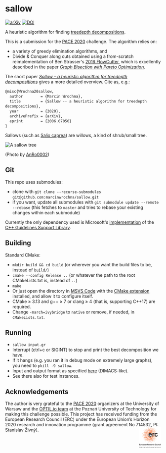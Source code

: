 # sallow
[![arXiv](https://img.shields.io/badge/arXiv-2006.07050-b31b1b.svg)](https://arxiv.org/abs/2006.07050)
[![DOI](https://zenodo.org/badge/268122113.svg)](https://zenodo.org/badge/latestdoi/268122113)

A heuristic algorithm for finding [treedepth decompositions](https://en.wikipedia.org/wiki/Tree-depth).

This is a submission for the [PACE 2020](https://pacechallenge.org/2020/td/) challenge.
The algorithm relies on:
* a variety of greedy elimination algorithms, and
* Divide & Conquer along cuts obtained using a from-scratch reimplementation of Ben Strasser's [2016 FlowCutter](https://github.com/ben-strasser/flow-cutter-pace16),
which is excellently described in the paper *[Graph Bisection with Pareto Optimization](https://doi.org/10.1145/3173045)*.

The short paper *[Sallow – a heuristic algorithm for treedepth decompositions](https://arxiv.org/abs/2006.07050)* gives a more detailed overview. Cite as, e.g.:

```
@misc{Wrochna20sallow,
  author        = {Marcin Wrochna},
  title         = {Sallow -- a heuristic algorithm for treedepth decompositions},
  year          = {2020},
  archivePrefix = {arXiv},
  eprint        = {2006.07050}
}
```

Sallows (such as [Salix caprea](https://en.wikipedia.org/wiki/Salix_caprea)) are willows, a kind of shrub/small tree. 

![A sallow tree](https://upload.wikimedia.org/wikipedia/commons/thumb/c/c2/20170421Salix_caprea1.jpg/640px-20170421Salix_caprea1.jpg)

(Photo by [AnRo0002](https://commons.wikimedia.org/wiki/File:20170421Salix_caprea1.jpg))

## Git
This repo uses submodules:
* clone with `git clone --recurse-submodules git@github.com:marcinwrochna/sallow.git`
* if you want, update all submodules with `git submodule update --remote --rebase` (this fetches to `master` and tries to rebase your existing changes within each submodule)

Currently the only dependency used is Microsoft's [implementation](https://github.com/microsoft/GSL) of the [C++ Guidelines Support Library](http://isocpp.github.io/CppCoreGuidelines/CppCoreGuidelines#S-gsl).

## Building
Standard CMake:
* `mkdir build && cd build` (or wherever you want the build files to be, instead of `build/`)
* `cmake --config Release ..` (or whatever the path to the root CMakeLists.txt is, instead of `..`)
* `make`
* Or just open the directory in [MSVS Code](https://code.visualstudio.com/) with the [CMake extension](https://marketplace.visualstudio.com/items?itemName=ms-vscode.cmake-tools) installed, and allow it to configure itself.
* CMake ≥ 3.13 and g++ ≥ 7 or clang ≥ 4 (that is, supporting C++17) are required.
* Change `-march=ivybridge` to `native` or remove, if needed, in `CMakeLists.txt`.

## Running
* `sallow input.gr`
* Interrupt (ctrl+c or SIGINT) to stop and print the best decomposition we have.
* If it hangs (e.g. you ran it in debug mode on extremely large graphs), you need to `pkill -9 sallow`.
* Input and output format as specified [here](https://pacechallenge.org/2020/td/) (DIMACS-like).
* See there also for test instances.

## Acknowledgements
The author is very grateful to the [PACE 2020](https://pacechallenge.org/2020) organizers at the University of Warsaw and the [OPTIL.io team](https://www.optil.io/optilion/about) at the Poznań University of Technology for making this challenge possible.
This project has received funding from the European Research Council (ERC) under the European Union’s Horizon 2020 research and innovation programme (grant agreement No 714532, PI: Stanislav Živný).
<img alt="ERC logo" src="publications/logo-erc.jpg?raw=true" width="70" align="right"/>
